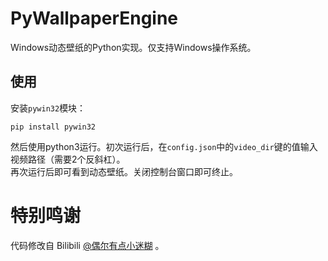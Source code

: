# PyWallpaperEngine

Windows动态壁纸的Python实现。仅支持Windows操作系统。

## 使用
安装`pywin32`模块：  
```
pip install pywin32
```
然后使用python3运行。初次运行后，在`config.json`中的`video_dir`键的值输入视频路径（需要2个反斜杠）。  
再次运行后即可看到动态壁纸。关闭控制台窗口即可终止。
# 特别鸣谢
代码修改自 Bilibili [@偶尔有点小迷糊](https://space.bilibili.com/39665558) 。